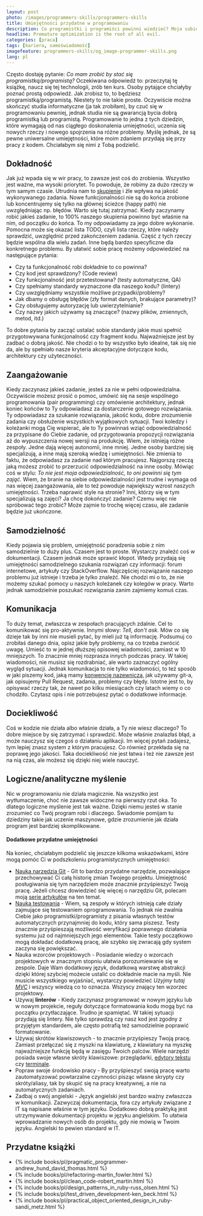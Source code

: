 ```yaml
---
layout: post
photo: /images/programmers-skills/programmers-skills
title: Umiejętności przydatne w programowaniu
description: Co programistki i programiści powinni wiedzieć? Moja subiektywna opinia.
headline: Premature optimization is the root of all evil.
categories: [praca]
tags: [kariera, samoświadomość]
imagefeature: programmers-skills/og_image-programmer-skills.png
lang: pl
---
```


Często dostaję pytanie: _Co mam zrobić by stać się programistką/programistą?_ Oczekiwana odpowiedź to: przeczytaj tę książkę, naucz się tej technologii, zrób ten kurs. Osoby pytające chciałyby poznać prostą odpowiedź. Jak zrobisz to, to będziesz programistką/programistą. Niestety to nie takie proste. Oczywiście można skończyć studia informatyczne (ja tak zrobiłam), by czuć się w programowaniu pewniej, jednak studia nie są gwarancją bycia dobrą programistką lub programistą. Programowanie to jedna z tych dziedzin, które wymagają od nas ciągłego doskonalenia umiejętności, uczenia się nowych rzeczy i nowego spojrzenia na różne problemy. Myślę jednak, że są pewne uniwersalne umiejętności, które moim zdaniem przydają się przy pracy z kodem. Chciałabym się nimi z Tobą podzielić.

## Dokładność

Jak już wpada się w wir pracy, to zawsze jest coś do zrobienia. Wszystko jest ważne, ma wysoki priorytet. To powoduje, że robimy za dużo rzeczy w tym samym czasie. Utrudnia nam to <a href="{{ site.baseurl }}/how-to-focus" title="Jak się skupić?">skupienie</a> i źle wpływa na jakość wykonywanego zadania. Nowe funkcjonalności nie są do końca zrobione lub koncentrujemy się tylko na głównej ścieżce (happy path) nie uwzględniając np. błędów. Warto się tutaj zatrzymać. Kiedy zaczynamy robić jakieś zadanie, to 100% naszego skupienia powinno być właśnie na nim, od początku do końca. To my odpowiadamy za jego dobre wykonanie. Pomocna może się okazać lista TODO, czyli lista rzeczy, które należy sprawdzić, uwzględnić przed zakończeniem zadania. Część z tych rzeczy będzie wspólna dla wielu zadań. Inne będą bardzo specyficzne dla konkretnego problemu. By ułatwić sobie pracę możemy odpowiedzieć na następujące pytania:
- Czy ta funkcjonalność robi dokładnie to co powinna?
- Czy kod jest sprawdzony? (Code review)
- Czy funkcjonalność jest przetestowana? (testy automatyczne, QA)
- Czy spełniamy standardy wyznaczone dla naszego kodu? (lintery)
- Czy uwzględniamy wszystkie możliwe przypadki/problemy?
- Jak dbamy o obsługę błędów (zły format danych, brakujące parametry)?
- Czy obsługujemy autoryzację lub uwierzytelnianie?
- Czy nazwy jakich używamy są znaczące? (nazwy plików, zmiennych, metod, itd.)

To dobre pytania by zacząć ustalać sobie standardy jakie musi spełnić przygotowywana funkcjonalność czy fragment kodu. Najważniejsze jest by zadbać o dobrą jakość. Nie chodzi o to by wszystko było idealne, tak się nie da, ale by spełniało nasze kryteria akceptacyjne dotyczące kodu, architektury czy użyteczności.

## Zaangażowanie

Kiedy zaczynasz jakieś zadanie, jesteś za nie w pełni odpowiedzialna. Oczywiście możesz prosić o pomoc, umówić się na sesje wspólnego programowania (pair programming) czy omówienie architektury, jednak koniec końców to Ty odpowiadasz za dostarczenie gotowego rozwiązania. Ty odpowiadasz za szukanie rozwiązania, jakość kodu, dobre zrozumienie zadania czy obsłużenie wszystkich wyjątkowych sytuacji. Twoi koledzy i koleżanki mogą Cię wspierać, ale to Ty powinnaś wziąć odpowiedzialność za przypisane do Ciebie zadanie, od przygotowania propozycji rozwiązania aż do wypuszczenia nowej wersji na produkcję. Wiem, że istnieją różne zespoły. Jedne dają więcej autonomii, inne mniej. Jedne osoby bardziej się specjalizują, a inne mają szeroką wiedzę i umiejętności. Nie zmienia to faktu, że odpowiadasz za zadanie nad którym pracujesz. Najgorszą rzeczą jaką możesz zrobić to przerzucić odpowiedzialność na inne osoby. Mówiąc coś w stylu: _To nie jest moja odpowiedzialność, to oni powinni się tym zająć._ Wiem, że branie na siebie odpowiedzialności jest trudne i wymaga od nas więcej zaangażowania, ale to też powoduje największy wzrost naszych umiejętności. Trzeba naprawić style na stronie? Inni, którzy się w tym specjalizują są zajęci? Ja chcę dokończyć zadanie? Czemu więc nie spróbować tego zrobić? Może zajmie to trochę więcej czasu, ale zadanie będzie już ukończone.

## Samodzielność

Kiedy pojawia się problem, umiejętność poradzenia sobie z nim samodzielnie to duży plus. Czasem jest to proste. Wystarczy znaleźć coś w dokumentacji. Czasem jednak może sprawić kłopot. Wtedy przydają się umiejętności samodzielnego szukania rozwiązań czy informacji: forum internetowe, artykuły czy StackOverflow. Najczęściej rozwiązanie naszego problemu już istnieje i trzeba je tylko znaleźć. Nie chodzi mi o to, że nie możemy szukać pomocy u naszych koleżanek czy kolegów w pracy. Warto jednak samodzielnie poszukać rozwiązania zanim zajmiemy komuś czas.

## Komunikacja

To duży temat, zwłaszcza w zespołach pracujących zdalnie. Cel to komunikować się pro-aktywnie. Innymi słowy: _Tell, don't ask._ Mów co się dzieje tak by inni nie musieli pytać, by mieli już tą informację. Podsumuj co zrobiłaś danego dnia, opisz jakie były problemy, na co trzeba zwrócić uwagę. Umieść to w jednej dłuższej opisowej wiadomości, zamiast w 10 mniejszych. To znacznie mniej rozprasza innych podczas pracy. W takiej wiadomości, nie musisz się rozdrabniać, ale warto zaznaczyć ogólny wygląd sytuacji. Jednak komunikacja to nie tylko wiadomości, to też sposób w jaki piszemy kod, jaką mamy <a href="{{ site.baseurl }}/names-have-meaning" title="Jak tworzyć lepsze nazwy w kodzie?">konwencję nazewniczą</a>, jak używamy git-a, jak opisujemy Pull Request, zadania, problemy czy błędy. Istotne jest to, by opisywać rzeczy tak, że nawet po kilku miesiącach czy latach wiemy o co chodziło. Czytasz opis i nie potrzebujesz pytać o dodatkowe informacje.

## Dociekliwość

Coś w kodzie nie działa albo właśnie działa, a Ty nie wiesz dlaczego? To dobre miejsce by się zatrzymać i sprawdzić. Może właśnie znalazłaś błąd, a może nauczysz się czegoś o działaniu aplikacji. Im więcej pytań zadajesz, tym lepiej znasz system z którym pracujesz. Co również przekłada się na poprawę jego jakości. Taka dociekliwość nie jest łatwa i też nie zawsze jest na nią czas, ale możesz się dzięki niej wiele nauczyć.

## Logiczne/analityczne myślenie

Nic w programowaniu nie działa magicznie. Na wszystko jest wytłumaczenie, choć nie zawsze widoczne na pierwszy rzut oka. To dlatego logiczne myślenie jest tak ważne. Dzięki niemu jesteś w stanie zrozumieć co Twój program robi i dlaczego. Świadomie pomijam tu dziedziny takie jak uczenie maszynowe, gdzie zrozumienie jak działa program jest bardziej skomplikowane.

#### Dodatkowe przydatne umiejętności

Na koniec, chciałabym podzielić się jeszcze kilkoma wskazówkami, które mogą pomóc Ci w podszkoleniu programistycznych umiejętności:
- <a href="{{ site.baseurl }}/what-is-git" title="Czym jest Git?">Nauka narzędzia Git</a> - Git to bardzo przydatne narzędzie, pozwalające przechowywać Ci całą historię zmian Twojego projektu. Umiejętność posługiwania się tym narzędziem może znacznie przyśpieszyć Twoją pracę. Jeżeli chcesz dowiedzieć się więcej o narzędziu Git, polecam moją <a href="{{ site.baseurl }}/kategoria/git" title="Artykuły na temat narzędzia Git">serie artykułów</a> na ten temat.
- <a href="{{ site.baseurl }}/tdd-basic" title="Test-Driven Development dla początkujących">Nauka testowania</a> - Wiem, są zespoły w których istnieją całe działy zajmujące się testowaniem oprogramowania. To jednak nie zwalnia Ciebie jako programistki/programisty z pisania własnych testów automatycznych przynajmniej do kodu, który sama piszesz. Testy znacznie przyśpieszają możliwość weryfikacji poprawnego działania systemu już od najmniejszych jego elementów. Takie testy początkowo mogą dokładać dodatkową pracę, ale szybko się zwracają gdy system zaczyna się powiększać.
- Nauka wzorców projektowych - Posiadanie wiedzy o wzorcach projektowych w znacznym stopniu ułatwia porozumiewanie się w zespole. Daje Wam dodatkowy język, dodatkową warstwę abstrakcji dzięki której szybciej możecie ustalić co dokładnie macie na myśli. Nie musicie wszystkiego wyjaśniać, wystarczy powiedzieć _Użyjmy tutaj <a href="{{ site.baseurl }}/mvc-design-pattern" title="Wprowadzenie do wzorca projektowego Model-View-Controller">MVC</a>_ i wszyscy wiedzą co to oznacza. Wszyscy znający ten wzorzec projektowy.
- Używaj **linterów** - Kiedy zaczynasz programować w nowym języku lub w nowym projekcie, reguły dotyczące formatowania kodu mogą być na początku przytłaczające. Trudno je spamiętać. W takiej sytuacji przydają się lintery. Nie tylko sprawdzą czy nasz kod jest zgodny z przyjętym standardem, ale często potrafią też samodzielnie poprawić formatowanie.
- Używaj skrótów klawiszowych - to znacznie przyśpieszy Twoją pracę. Zamiast przełączać się z myszki na klawiaturę, z klawiatury na myszkę najważniejsze funkcję będą w zasięgu Twoich palców. Wiele narzędzi posiada swoje własne skróty klawiszowe: przeglądarki, <a href="{{ site.baseurl }}/visual-studio-code" title="Visual Studio Code - skróty klawiszowe">edytory tekstu</a> czy <a href="{{ site.baseurl }}/guake-terminal" title="Guake terminal - skróty klawiszowe">terminale</a>.
- Popraw swoje środowisko pracy - By przyśpieszyć swoją pracę warto zautomatyzować powtarzalne czynności pisząc własne skrypty czy skróty/aliasy, tak by skupić się na pracy kreatywnej, a nie na automatycznych zadaniach.
- Zadbaj o swój angielski - Język angielski jest bardzo ważny zwłaszcza w komunikacji. Zazwyczaj dokumentacja, fora czy artykuły związane z IT są napisane właśnie w tym języku. Dodatkowo dobrą praktyką jest utrzymywanie dokumentacji projektu w języku angielskim. To ułatwia wprowadzanie nowych osób do projektu, gdy nie mówią w Twoim języku. Angielski to pewien standard w IT.

## Przydatne książki
- {% include books/pl/pragmatic_programmer-andrew_hund_david_thomas.html %}
- {% include books/pl/refactoring-martin_fowler.html %}
- {% include books/pl/clean_code-robert_martin.html %}
- {% include books/pl/design_patterns_in_ruby-russ_olsen.html %}
- {% include books/pl/test_driven_development-ken_beck.html %}
- {% include books/pl/practical_object_oriented_design_in_ruby-sandi_metz.html %}
